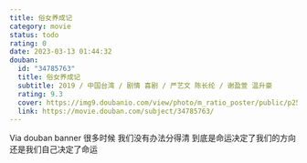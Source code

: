 ```yaml
---
title: 俗女养成记
category: movie
status: todo
rating: 0
date: 2023-03-13 01:44:32
douban:
  id: "34785763"
  title: 俗女养成记
  subtitle: 2019 / 中国台湾 / 剧情 喜剧 / 严艺文 陈长纶 / 谢盈萱 温升豪
  rating: 9.3
  cover: https://img9.doubanio.com/view/photo/m_ratio_poster/public/p2566987435.jpg
  link: https://movie.douban.com/subject/34785763/
---
```


Via douban banner 很多时候 我们没有办法分得清 到底是命运决定了我们的方向 还是我们自己决定了命运